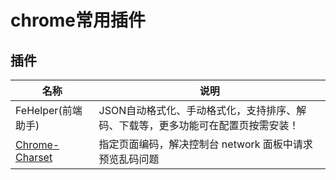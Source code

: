 # chrome常用插件

## 插件

| 名称             | 说明                                         |
|----------------|--------------------------------------------|
| FeHelper(前端助手) | JSON自动格式化、手动格式化，支持排序、解码、下载等，更多功能可在配置页按需安装！ |
| [Chrome-Charset](https://github.com/jinliming2/Chrome-Charset/releases) | 指定页面编码，解决控制台 network 面板中请求预览乱码问题 |
